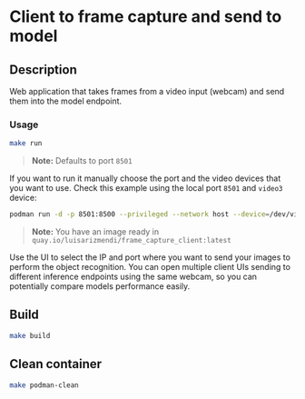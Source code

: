 # Client to frame capture and send to model

## Description

Web application that takes frames from a video input (webcam) and send them into the model endpoint.


### Usage

```bash
make run
```

> **Note:**
> Defaults to port `8501`

If you want to run it manually choose the port and the video devices that you want to use. Check this example using the local port `8501` and `video3` device:

```bash
podman run -d -p 8501:8500 --privileged --network host --device=/dev/video3:/dev/video3 $IMAGE
```

> **Note:**
> You have an image ready in `quay.io/luisarizmendi/frame_capture_client:latest`


Use the UI to select the IP and port where you want to send your images to perform the object recognition. You can open multiple client UIs sending to different inference endpoints using the same webcam, so you can potentially compare models performance easily.


## Build 

```bash
make build
```

## Clean container

```bash
make podman-clean
```